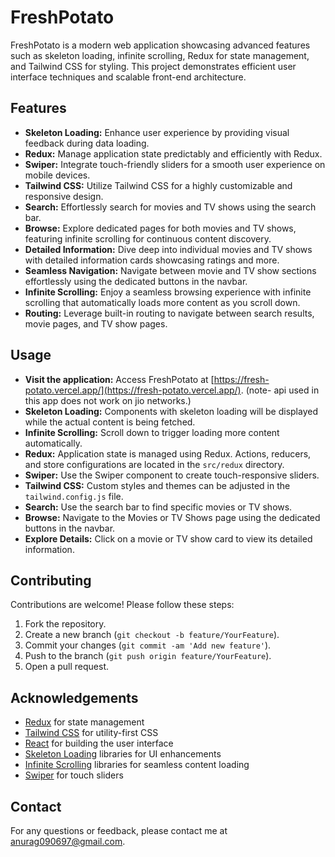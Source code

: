 <!-- @format -->

# FreshPotato

FreshPotato is a modern web application showcasing advanced features such as skeleton loading, infinite scrolling, Redux for state management, and Tailwind CSS for styling. This project demonstrates efficient user interface techniques and scalable front-end architecture.

## Features

- **Skeleton Loading:** Enhance user experience by providing visual feedback during data loading.
- **Redux:** Manage application state predictably and efficiently with Redux.
- **Swiper:** Integrate touch-friendly sliders for a smooth user experience on mobile devices.
- **Tailwind CSS:** Utilize Tailwind CSS for a highly customizable and responsive design.
- **Search:** Effortlessly search for movies and TV shows using the search bar.
- **Browse:** Explore dedicated pages for both movies and TV shows, featuring infinite scrolling for continuous content discovery.
- **Detailed Information:** Dive deep into individual movies and TV shows with detailed information cards showcasing ratings and more.
- **Seamless Navigation:** Navigate between movie and TV show sections effortlessly using the dedicated buttons in the navbar.
- **Infinite Scrolling:** Enjoy a seamless browsing experience with infinite scrolling that automatically loads more content as you scroll down.
- **Routing:** Leverage built-in routing to navigate between search results, movie pages, and TV show pages.

## Usage

- **Visit the application:** Access FreshPotato at [https://fresh-potato.vercel.app/](https://fresh-potato.vercel.app/).
  (note- api used in this app does not work on jio networks.)
- **Skeleton Loading:** Components with skeleton loading will be displayed while the actual content is being fetched.
- **Infinite Scrolling:** Scroll down to trigger loading more content automatically.
- **Redux:** Application state is managed using Redux. Actions, reducers, and store configurations are located in the `src/redux` directory.
- **Swiper:** Use the Swiper component to create touch-responsive sliders.
- **Tailwind CSS:** Custom styles and themes can be adjusted in the `tailwind.config.js` file.
- **Search:** Use the search bar to find specific movies or TV shows.
- **Browse:** Navigate to the Movies or TV Shows page using the dedicated buttons in the navbar.
- **Explore Details:** Click on a movie or TV show card to view its detailed information.

## Contributing

Contributions are welcome! Please follow these steps:

1. Fork the repository.
2. Create a new branch (`git checkout -b feature/YourFeature`).
3. Commit your changes (`git commit -am 'Add new feature'`).
4. Push to the branch (`git push origin feature/YourFeature`).
5. Open a pull request.

## Acknowledgements

- [Redux](https://redux.js.org/) for state management
- [Tailwind CSS](https://tailwindcss.com/) for utility-first CSS
- [React](https://reactjs.org/) for building the user interface
- [Skeleton Loading](https://loading.io/) libraries for UI enhancements
- [Infinite Scrolling](https://www.npmjs.com/package/react-infinite-scroll-component) libraries for seamless content loading
- [Swiper](https://swiperjs.com/) for touch sliders

## Contact

For any questions or feedback, please contact me at [anurag090697@gmail.com](mailto:anurag090697@gmail.com).
